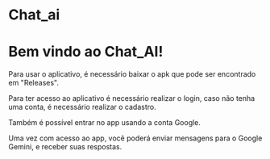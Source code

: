 # Chat_ai

# Bem vindo ao Chat\_AI!

Para usar o aplicativo, é necessário baixar o apk que pode ser encontrado em "Releases".

Para ter acesso ao aplicativo é necessário realizar o login, caso não tenha uma conta, é necessário realizar o cadastro.

Também é possível entrar no app usando a conta Google.

Uma vez com acesso ao app, você poderá enviar mensagens para o Google Gemini, e receber suas respostas.
